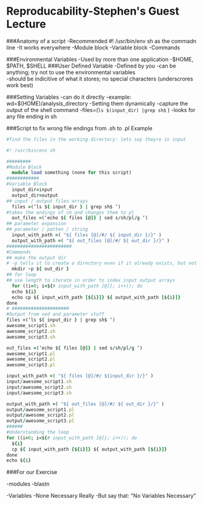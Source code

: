 # Reproducability-Stephen's Guest Lecture

###Anatomy of a script
-Recommended #! /usr/bin/env sh as the commadn line 
  -It works everywhere 
-Module block
-Variable block
-Commands 

###Environmental Variables 
-Used by more than one application 
  -$HOME, $PATH, $SHELL
###User Defined Variable 
-Defined by you 
  -can be anything; try not to use the environmental variables  
  -should be indicitive of what it stores; no special characters (underscrores work best)

###Setting Variables 
-can do it directly 
  -example: wd=$(HOME)/analysis_directory
-Setting them dynamically 
  -capture the output of the shell command 
  -files=(`ls $(input_dir) |grep sh$` )
    -looks for any file ending in sh

###Script to fix wrong file endings from .sh to .pl Example
```ruby
#find the files in the working directory: lets say theyre in input

#! /usr/bin/env sh

#########
#Module Block 
  module load something (none for this script)
############
#Variable Block 
  input_dir=input
  output_dir=output
## input / output files arrays
  files =(‘ls ${ input_dir } | grep sh$ ‘)
#takes the endings of sh and changes them to pl
  out_files =(‘echo ${ files [@]} | sed s/sh/pl/g ‘)
## parameter expansion 
## parameter / patten / string
  input_with_path =( "${ files [@]/#/ ${ input_dir }/}" ) 
  output_with_path =( "${ out_files [@]/#/ ${ out_dir }/}" )
########################
#Commands
## make the output dir
# -p tells it to create a directory even if it already exists, but not overwrite the previous one
  mkdir -p ${ out_dir }
## for loop
## use length to iterate in order to index input output arrays
  for ((i=0; i<${# input_with_path [@]}; i++)); do
  echo ${i}
  echo cp ${ input_with_path [${i}]} ${ output_with_path [${i}]}
done
# #####################
#Output from sed and parameter stuff
files =(‘ls ${ input_dir } | grep sh$ ‘)
awesome_script1.sh
awesome_script2.sh
awesome_script3.sh

out_files =(‘echo ${ files [@]} | sed s/sh/pl/g ‘)
awesome_script1.pl
awesome_script2.pl
awesome_script3.pl

input_with_path =( "${ files [@]/#/ ${input_dir }/}" )
input/awesome_script1.sh
input/awesome_script2.sh
input/awesome_script3.sh

output_with_path =( "${ out_files [@]/#/ ${ out_dir }/}" )
output/awesome_script1.pl
output/awesome_script2.pl
output/awesome_script3.pl
######
#Understanding the loop 
for ((i=0; i<${# input_with_path [@]}; i++)); do
  ${i}
  cp ${ input_with_path [${i}]} ${ output_with_path [${i}]}
done
echo ${i}

```
###For our Exercise

-modules 
  -blastn
  
-Variables
  -None Necessary Really 
  -But say that: "No Variables Necessary"



















